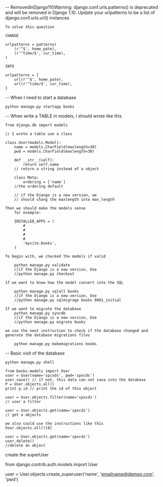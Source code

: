 --  RemovedInDjango110Warning: django.conf.urls.patterns() is deprecated and will be removed in Django 1.10. Update your urlpatterns to be a list of django.conf.urls.url() instances
    
    To solve this question

    CHANGE

    urlpatterns = patterns(
        (r'^$', home_pate),
        (r'^time/$', cur_time),
    )

    INTO

    urlpatterns = [
        url(r'^$', home_pate),
        url(r'^time/$', cur_time),
    ]

-- When I need to start a database
    
    python manage.py startapp books


-- When write a TABLE in models, I should wrote like this
    
    from django.db import models

    // I wrote a table use a class

    class User(models.Model):
        name = models.CharField(maxlength=30)
        pwd = models.CharField(maxlength=30)

        def __str__(self):
            return self.name
        // return a string instead of a object

        class Meta:
            ordering = ['name']
        //the ordering default

        // if the Django is a new version, we 
        // should chang the maxlength into max_length

    Then we should make the models sense
        for example:

        INSTALLED_APPS = (
            #
            #
            #
            #
            'mysite.books',
        )
    
    To begin with, we checked the models if valid

        python manage.py validate
        //if the Django is a new version, Use
        //python manage.py checkout

    If we want to know how the model convert into the SQL

        python manage.py sqlall books
        //if the Django is a new version, Use
        //python manage.py sqlmigrage books 0001_initial

    If we want to migrate the database
        python manage.py syncdb
        //if the Django is a new version, Use
        //python manage.py migrate books

    we use the next instruction to check if the database changed and
    generate the database migrations files

        python manage.py makemigrations books

-- Basic visit of the database

    python manage.py shell
    
    from books.models import User
    user = User(name='spcxds', pwd='spxcds')
    user.save() // if not, this data can not sava into the database
    P = User.objects.all()
    print p.id // print the id of this object

    user = User.objects.filter(name='spxcds')
    // user a filter

    user = User.objects.get(name='spxcds')
    // get a objects

    we also could use the instructions like this
    User.objects.all()[0]

    user = User.objects.get(name='spxcds')
    user.delete() 
    //delete an object



create the superUser

from django.contrib.auth.models import User

user = User.objects.create_superuser('name', 'emailname@demon.com', 'pwd')
